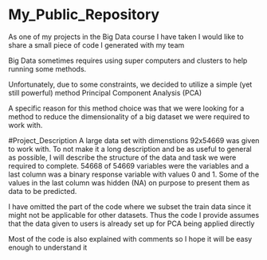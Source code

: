 # My_Public_Repository

As one of my projects in the Big Data course I have taken I would like to share a small piece of code I generated with my team

Big Data sometimes requires using super computers and clusters to help running some methods. 

Unfortunately, due to some constraints, we decided to utilize a simple (yet still powerful) method Principal Component Analysis (PCA)

A specific reason for this method choice was that we were looking for a method to reduce the dimensionality of a big dataset we were required to work with. 

#Project_Description
A large data set with dimenstions 92x54669 was given to work with. To not make it a long description and be as useful to general as possible, I will describe the structure of the data and task we were required to complete. 
54668 of 54669 variables were the variables and a last column was a binary response variable with values 0 and 1. Some of the values in the last column was hidden (NA) on purpose to present them as data to be predicted. 

I have omitted the part of the code where we subset the train data since it might not be applicable for other datasets. Thus the code I provide assumes that the data given to users is already set up for PCA being applied directly

Most of the code is also explained with comments so I hope it will be easy enough to understand it




